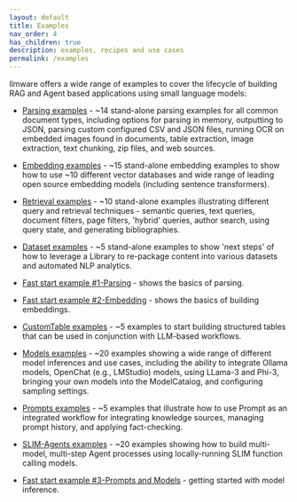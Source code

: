 ```yaml
---
layout: default
title: Examples
nav_order: 4
has_children: true
description: examples, recipes and use cases
permalink: /examples
---
```


llmware offers a wide range of examples to cover the lifecycle of building RAG and Agent based applications using 
small language models:

   - [Parsing examples](https://www.github.com/llmware-ai/llmware/tree/main/examples/Parsing) - ~14 stand-alone parsing examples for all common document types, including options for parsing in memory, outputting to JSON, parsing custom configured CSV and JSON files, running OCR on embedded images found in documents, table extraction, image extraction, text chunking, zip files, and web sources.  
   - [Embedding examples](https://www.github.com/llmware-ai/llmware/tree/main/examples/Embedding) - ~15 stand-alone embedding examples to show how to use ~10 different vector databases and wide range of leading open source embedding models (including sentence transformers).  
   - [Retrieval examples](https://www.github.com/llmware-ai/llmware/tree/main/examples/Retrieval) - ~10 stand-alone examples illustrating different query and retrieval techniques - semantic queries, text queries, document filters, page filters, 'hybrid' queries, author search, using query state, and generating bibliographies.  
   - [Dataset examples](https://www.github.com/llmware-ai/llmware/tree/main/examples/Datasets) - ~5 stand-alone examples to show 'next steps' of how to leverage a Library to re-package content into various datasets and automated NLP analytics.  
   - [Fast start example #1-Parsing](https://www.github.com/llmware-ai/llmware/tree/main/fast_start/example-1-create_first_library.py) - shows the basics of parsing.  
   - [Fast start example #2-Embedding](https://www.github.com/llmware-ai/llmware/tree/main/fast_start/example-2-build_embeddings.py) - shows the basics of building embeddings.  
   - [CustomTable examples](https://www.github.com/llmware-ai/llmware/tree/main/Structured_Tables) - ~5 examples to start building structured tables that can be used in conjunction with LLM-based workflows.  

   - [Models examples](https://www.github.com/llmware-ai/llmware/tree/main/examples/Models) - ~20 examples showing a wide range of different model inferences and use cases, including the ability to integrate Ollama models, OpenChat (e.g., LMStudio) models, using LLama-3 and Phi-3, bringing your own models into the ModelCatalog, and configuring sampling settings.  
   - [Prompts examples](https://www.github.com/llmware-ai/llmware/tree/main/examples/Prompts) - ~5 examples that illustrate how to use Prompt as an integrated workflow for integrating knowledge sources, managing prompt history, and applying fact-checking.  
   - [SLIM-Agents examples](https://www.github.com/llmware-ai/llmware/tree/main/examples/SLIM-Agents) - ~20 examples showing how to build multi-model, multi-step Agent processes using locally-running SLIM function calling models.  
   - [Fast start example #3-Prompts and Models](https://www.github.com/llmware-ai/llmware/tree/main/fast_start/example-3-prompts_and_models.py) - getting started with model inference. 

